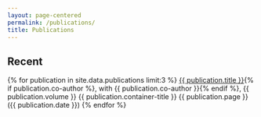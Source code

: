 ```yaml
---
layout: page-centered
permalink: /publications/
title: Publications
---
```


## Recent 
{% for publication in site.data.publications limit:3 %}
<a href="https://luckyjimjd.github.io/assets/pdf/{{ publication.pdf }}" target="_blank">{{ publication.title }}</a>{% if publication.co-author %}, with {{ publication.co-author }}{% endif %}, {{ publication.volume }} {{ publication.container-title }} {{ publication.page }} ({{ publication.date }})
{% endfor %}

